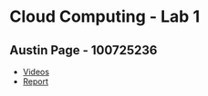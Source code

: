 # Cloud Computing - Lab 1
## Austin Page - 100725236

* [Videos](https://drive.google.com/drive/u/0/folders/14M-zb7rV6f_Texy4_uLAFmhBrGdWUe3N)
* [Report](https://docs.google.com/document/d/1Clh9cLtwgzNG2k4fsFUZIcnGvhhrQp4mqeC5tGfPoNU/edit?usp=sharing)
